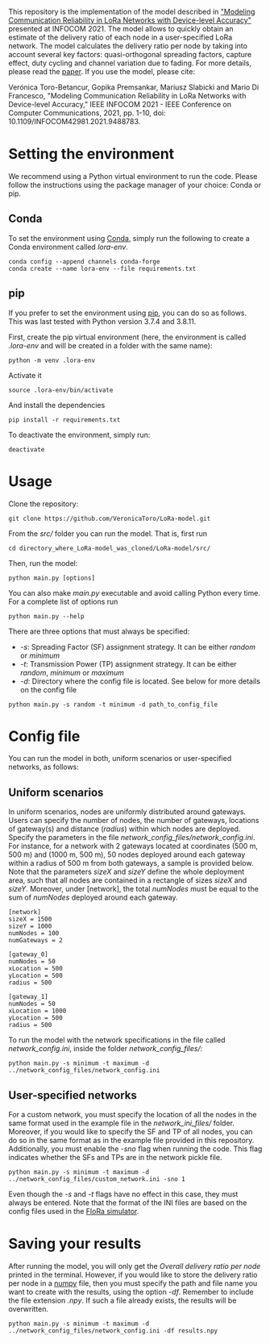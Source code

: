 This repository is the implementation of the model described in ["Modeling Communication Reliability in LoRa Networks with Device-level Accuracy"](https://ieeexplore.ieee.org/document/9488783) presented at INFOCOM 2021. The model allows to quickly obtain an estimate of the delivery ratio of each node in a user-specified LoRa network. The model calculates the delivery ratio per node by taking into account several key factors: quasi-orthogonal spreading factors, capture effect, duty cycling and channel variation due to fading. For more details, please read the [paper](https://acris.aalto.fi/ws/portalfiles/portal/55456161/lora_model.pdf). If you use the model, please cite:

Verónica Toro-Betancur, Gopika Premsankar, Mariusz Slabicki and Mario Di Francesco, "Modeling Communication Reliability in LoRa Networks with Device-level Accuracy," IEEE INFOCOM 2021 - IEEE Conference on Computer Communications, 2021, pp. 1-10, doi: 10.1109/INFOCOM42981.2021.9488783.

Setting the environment
=======================

We recommend using a Python virtual environment to run the code. Please follow the instructions using the package manager of your choice: Conda or pip. 

Conda
-----

To set the environment using [Conda](https://docs.conda.io/en/latest/), simply run the following to create a Conda environment called *lora-env*.

```
conda config --append channels conda-forge
conda create --name lora-env --file requirements.txt
```

pip
---

If you prefer to set the environment using [pip](https://pypi.org/project/pip/), you can do so as follows. This was last tested with Python version 3.7.4 and 3.8.11.

First, create the pip virtual environment (here, the environment is called *.lora-env* and will be created in a folder with the same name):
```
python -m venv .lora-env
```
Activate it
```
source .lora-env/bin/activate
```
And install the dependencies
```
pip install -r requirements.txt
```
To deactivate the environment, simply run:
```
deactivate
```

Usage
=====
Clone the repository:
```
git clone https://github.com/VeronicaToro/LoRa-model.git
```
From the *src/* folder you can run the model. That is, first run
```
cd directory_where_LoRa-model_was_cloned/LoRa-model/src/
```
Then, run the model:
```
python main.py [options]
```
You can also make *main.py* executable and avoid calling Python every time. For a complete list of options run

```
python main.py --help
```
There are three options that must always be specified:
* *-s*: Spreading Factor (SF) assignment strategy. It can be either *random* or *minimum*
* *-t*: Transmission Power (TP) assignment strategy. It can be either *random*, *minimum* or *maximum*
* *-d*: Directory where the config file is located. See below for more details on the config file
```
python main.py -s random -t minimum -d path_to_config_file
```

Config file
===========

You can run the model in both, uniform scenarios or user-specified networks, as follows:

Uniform scenarios
-----------------

In uniform scenarios, nodes are uniformly distributed around gateways. Users can specify the number of nodes, the number of gateways, locations of gateway(s) and distance (*radius*) within which nodes are deployed. Specify the parameters in the file *network_config_files/network_config.ini*. For instance, for a network with 2 gateways located at coordinates (500 m, 500 m) and (1000 m, 500 m), 50 nodes deployed around each gateway within a radius of 500 m from both gateways, a sample is provided below. Note that the parameters *sizeX* and *sizeY* define the whole deployment area, such that all nodes are contained in a rectangle of sizes *sizeX*  and *sizeY*. Moreover, under [network], the total *numNodes* must be equal to the sum of *numNodes* deployed around each gateway.

```
[network]
sizeX = 1500
sizeY = 1000
numNodes = 100
numGateways = 2

[gateway_0]
numNodes = 50
xLocation = 500
yLocation = 500
radius = 500

[gateway_1]
numNodes = 50
xLocation = 1000
yLocation = 500
radius = 500
```

To run the model with the network specifications in the file called *network_config.ini*, inside the folder *network_config_files/*:
```
python main.py -s minimum -t maximum -d ../network_config_files/network_config.ini
```

User-specified networks
-----------------------

For a custom network, you must specify the location of all the nodes in the same format used in the example file in the *network_ini_files/* folder. Moreover, if you would like to specify the SF and TP of all nodes, you can do so in the same format as in the example file provided in this repository. Additionally, you must enable the *-sno* flag when running the code. This flag indicates whether the SFs and TPs are in the network pickle file.

```
python main.py -s minimum -t maximum -d ../network_config_files/custom_network.ini -sno 1
```

Even though the *-s* and *-t* flags have no effect in this case, they must always be entered. Note that the format of the INI files are based on the config files used in the [FloRa simulator](https://github.com/mariuszslabicki/flora).

Saving your results
===================

After running the model, you will only get the *Overall delivery ratio per node* printed in the terminal. However, if you would like to store the delivery ratio per node in a [numpy](https://numpy.org/) file, then you must specify the path and file name you want to create with the results, using the option *-df*. Remember to include the file extension *.npy*. If such a file already exists, the results will be overwritten.
```
python main.py -s minimum -t maximum -d ../network_config_files/network_config.ini -df results.npy 
```
